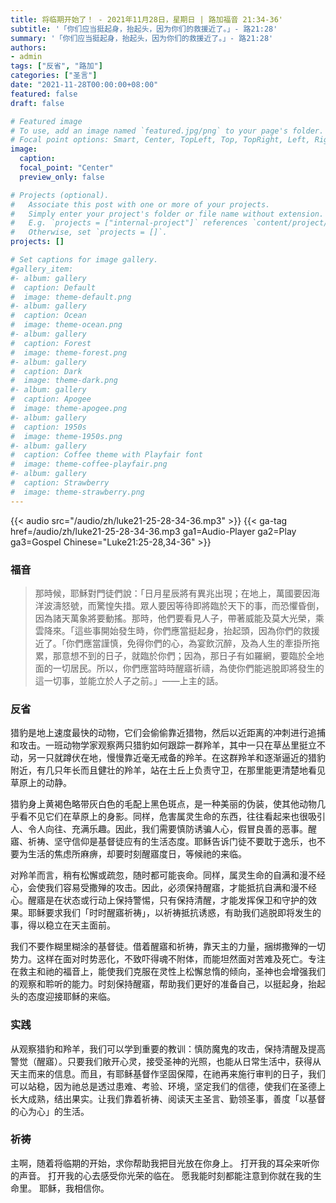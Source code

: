 ```yaml
---
title: 将临期开始了！ - 2021年11月28日，星期日 | 路加福音 21:34-36'
subtitle: '「你们应当挺起身，抬起头，因为你们的救援近了。」- 路21:28'
summary: '「你们应当挺起身，抬起头，因为你们的救援近了。」- 路21:28'
authors:
- admin
tags: ["反省", "路加"]
categories: ["圣言"]
date: "2021-11-28T00:00:00+08:00"
featured: false
draft: false

# Featured image
# To use, add an image named `featured.jpg/png` to your page's folder.
# Focal point options: Smart, Center, TopLeft, Top, TopRight, Left, Right, BottomLeft, Bottom, BottomRight
image:
  caption:
  focal_point: "Center"
  preview_only: false

# Projects (optional).
#   Associate this post with one or more of your projects.
#   Simply enter your project's folder or file name without extension.
#   E.g. `projects = ["internal-project"]` references `content/project/deep-learning/index.md`.
#   Otherwise, set `projects = []`.
projects: []

# Set captions for image gallery.
#gallery_item:
#- album: gallery
#  caption: Default
#  image: theme-default.png
#- album: gallery
#  caption: Ocean
#  image: theme-ocean.png
#- album: gallery
#  caption: Forest
#  image: theme-forest.png
#- album: gallery
#  caption: Dark
#  image: theme-dark.png
#- album: gallery
#  caption: Apogee
#  image: theme-apogee.png
#- album: gallery
#  caption: 1950s
#  image: theme-1950s.png
#- album: gallery
#  caption: Coffee theme with Playfair font
#  image: theme-coffee-playfair.png
#- album: gallery
#  caption: Strawberry
#  image: theme-strawberry.png
---
```


{{< audio src="/audio/zh/luke21-25-28-34-36.mp3" >}}
{{< ga-tag href=/audio/zh/luke21-25-28-34-36.mp3 ga1=Audio-Player ga2=Play ga3=Gospel Chinese="Luke21:25-28,34-36" >}}

### 福音
> 那時候，耶穌對門徒們說：「日月星辰將有異兆出現；在地上，萬國要因海洋波濤怒號，而驚惶失措。眾人要因等待即將臨於天下的事，而恐懼昏倒，因為諸天萬象將要動搖。那時，他們要看見人子，帶著威能及莫大光榮，乘雲降來。「這些事開始發生時，你們應當挺起身，抬起頭，因為你們的救援近了。「你們應當謹慎，免得你們的心，為宴飲沉醉，及為人生的牽掛所拖累，那意想不到的日子，就臨於你們；因為，那日子有如羅網，要臨於全地面的一切居民。所以，你們應當時時醒寤祈禱，為使你們能逃脫即將發生的這一切事，並能立於人子之前。」——上主的話。

### 反省
猎豹是地上速度最快的动物，它们会偷偷靠近猎物，然后以近距离的冲刺进行追捕和攻击。一班动物学家观察两只猎豹如何跟踪一群羚羊，其中一只在草丛里挺立不动，另一只就蹲伏在地，慢慢靠近毫无戒备的羚羊。在这群羚羊和逐渐逼近的猎豹附近，有几只年长而且健壮的羚羊，站在土丘上负责守卫，在那里能更清楚地看见草原上的动静。

猎豹身上黄褐色略带灰白色的毛配上黑色斑点，是一种美丽的伪装，使其他动物几乎看不见它们在草原上的身影。同样，危害属灵生命的东西，往往看起来也很吸引人、令人向往、充满乐趣。因此，我们需要慎防诱骗人心，假冒良善的恶事。醒寤、祈祷、坚守信仰是基督徒应有的生活态度。耶稣告诉门徒不要耽于逸乐，也不要为生活的焦虑所麻痹，却要时刻醒寤度日，等候祂的来临。

对羚羊而言，稍有松懈或疏忽，随时都可能丧命。同样，属灵生命的自满和漫不经心，会使我们容易受撒殚的攻击。因此，必须保持醒寤，才能抵抗自满和漫不经心。醒寤是在状态或行动上保持警惕，只有保持清醒，才能发挥保卫和守护的效果。耶稣要求我们「时时醒寤祈祷」，以祈祷抵抗诱惑，有助我们逃脱即将发生的事，得以稳立在天主面前。

我们不要作糊里糊涂的基督徒。借着醒寤和祈祷，靠天主的力量，捆绑撒殚的一切势力。这样在面对时势恶化，不致吓得魂不附体，而能坦然面对苦难及死亡。专注在救主和祂的福音上，能使我们克服在灵性上松懈怠惰的倾向，圣神也会增强我们的观察和聆听的能力。时刻保持醒寤，帮助我们更好的准备自己，以挺起身，抬起头的态度迎接耶稣的来临。

### 实践
从观察猎豹和羚羊，我们可以学到重要的教训：慎防魔鬼的攻击，保持清醒及提高警觉（醒寤）。只要我们敞开心灵，接受圣神的光照，也能从日常生活中，获得从天主而来的信息。而且，有耶稣基督作坚固保障，在祂再来施行审判的日子，我们可以站稳，因为祂总是透过患难、考验、环境，坚定我们的信德，使我们在圣德上长大成熟，结出果实。让我们靠着祈祷、阅读天主圣言、勤领圣事，善度「以基督的心为心」的生活。

### 祈祷
主啊，随着将临期的开始，求你帮助我把目光放在你身上。 打开我的耳朵来听你的声音。 打开我的心去感受你光荣的临在。 愿我能时刻都能注意到你就在我的生命里。 耶稣，我相信你。
